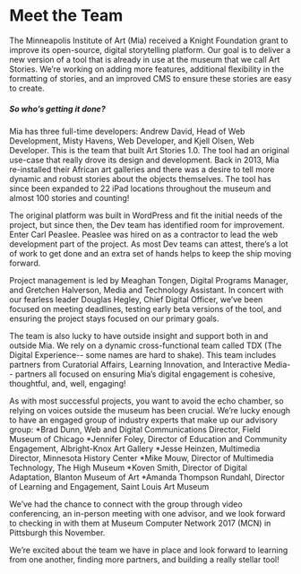 # Meet the Team

The Minneapolis Institute of Art (Mia) received a Knight Foundation grant to improve its open-source, digital storytelling platform. Our
goal is to deliver a new version of a tool that is already in use at the museum that we call Art Stories. We’re working on adding more
features, additional flexibility in the formatting of stories, and an improved CMS to ensure these stories are easy to create.

##### So who’s getting it done? 

Mia has three full-time developers: Andrew David, Head of Web Development, Misty Havens, Web Developer, and Kjell Olsen, Web Developer.
This is the team that built Art Stories 1.0. The tool had an original use-case that really drove its design and development. Back in 2013,
Mia re-installed their African art galleries and there was a desire to tell more dynamic and robust stories about the objects themselves.
The tool has since been expanded to 22 iPad locations throughout the museum and almost 100 stories and counting! 

The original platform was built in WordPress and fit the initial needs of the project, but since then, the Dev team has identified room for
improvement. Enter Carl Peaslee. Peaslee was hired on as a contractor to lead the web development part of the project. As most Dev teams
can attest, there’s a lot of work to get done and an extra set of hands helps to keep the ship moving forward. 

Project management is led by Meaghan Tongen, Digital Programs Manager, and Gretchen Halverson, Media and Technology Assistant. In concert
with our fearless leader Douglas Hegley, Chief Digital Officer, we’ve been focused on meeting deadlines, testing early beta versions of the
tool, and ensuring the project stays focused on our primary goals. 

The team is also lucky to have outside insight and support both in and outside Mia. We rely on a dynamic cross-functional team called TDX
(The Digital Experience-- some names are hard to shake). This team includes partners from Curatorial Affairs, Learning Innovation, and
Interactive Media-- partners all focused on ensuring Mia’s digital engagement is cohesive, thoughtful, and, well, engaging! 

As with most successful projects, you want to avoid the echo chamber, so relying on voices outside the museum has been crucial. We’re lucky
enough to have an engaged group of industry experts that make up our advisory group: 
   *Brad Dunn, Web and Digital Communications Director, Field Museum of Chicago
   *Jennifer Foley, Director of Education and Community Engagement, Albright-Knox Art Gallery
   *Jesse Heinzen, Multimedia Director, Minnesota History Center
   *Mike Mouw, Director of Multimedia Technology, The High Museum
   *Koven Smith, Director of Digital Adaptation, Blanton Museum of Art
   *Amanda Thompson Rundahl, Director of Learning and Engagement, Saint Louis Art Museum

We’ve had the chance to connect with the group through video conferencing, an in-person meeting with one advisor, and we look forward to checking in with them at Museum Computer Network 2017 (MCN) in Pittsburgh this November. 

We’re excited about the team we have in place and look forward to learning from one another, finding more partners, and building a really
stellar tool! 
